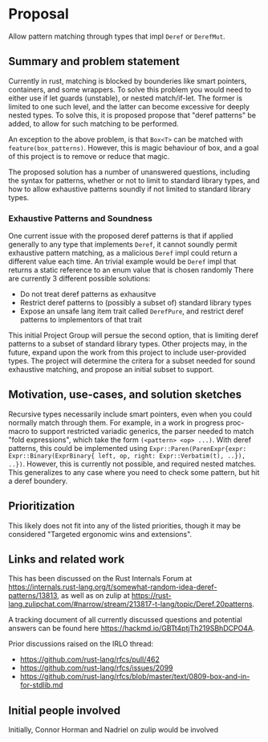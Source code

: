 # Proposal

Allow pattern matching through types that impl `Deref` or `DerefMut`. 

## Summary and problem statement

Currently in rust, matching is blocked by bounderies like smart pointers, containers, and some wrappers. 
To solve this problem you would need to either use if let guards (unstable), or nested match/if-let. 
The former is limited to one such level, and the latter can become excessive for deeply nested types. 
To solve this, it is proposed propose that "deref patterns" be added, to allow for such matching to be performed.

An exception to the above problem, is that `Box<T>` can be matched with `feature(box_patterns)`. 
However, this is magic behaviour of box, and a goal of this project is to remove or reduce that magic. 

The proposed solution has a number of unanswered questions, including the syntax for patterns, whether or not to limit to standard library types,
 and how to allow exhaustive patterns soundly if not limited to standard library types. 

### Exhaustive Patterns and Soundness

One current issue with the proposed deref patterns is that if applied generally to any type that implements `Deref`, 
it cannot soundly permit exhaustive pattern matching, as a malicious `Deref` impl could return a different value each time.
An trivial example would be  `Deref` impl that returns a static reference to an enum value that is chosen randomly
There are currently 3 different possible solutions:
* Do not treat deref patterns as exhausitve
* Restrict deref patterns to (possibly a subset of) standard library types
* Expose an unsafe lang item trait called `DerefPure`, and restrict deref patterns to implementors of that trait

This initial Project Group will persue the second option, that is limiting deref patterns to a subset of standard library types. Other projects may, in the future, expand upon the work from this project to include user-provided types. The project will determine the critera for a subset needed for sound exhaustive matching, and propose an initial subset to support.


## Motivation, use-cases, and solution sketches

Recursive types necessarily include smart pointers, even when you could normally match through them.
For example, in a work in progress proc-macro to support restricted variadic generics, the parser needed to match "fold expressions", which take the form `(<pattern> <op> ...)`. With deref patterns, this could be implemented using `Expr::Paren(ParenExpr{expr: Expr::Binary(ExprBinary{ left, op, right: Expr::Verbatim(t), ..}), ..})`. However, this is currently not possible, and required nested matches.  
This generalizes to any case where you need to check some pattern, but hit a deref boundery. 



## Prioritization

This likely does not fit into any of the listed priorities, though it may be considered "Targeted ergonomic wins and extensions".

## Links and related work

This has been discussed on the Rust Internals Forum at <https://internals.rust-lang.org/t/somewhat-random-idea-deref-patterns/13813>, 
as well as on zulip at <https://rust-lang.zulipchat.com/#narrow/stream/213817-t-lang/topic/Deref.20patterns>. 

A tracking document of all currently discussed questions and potential answers can be found here <https://hackmd.io/GBTt4ptjTh219SBhDCPO4A>. 

Prior discussions raised on the IRLO thread:
* https://github.com/rust-lang/rfcs/pull/462
* https://github.com/rust-lang/rfcs/issues/2099
* https://github.com/rust-lang/rfcs/blob/master/text/0809-box-and-in-for-stdlib.md

## Initial people involved

Initially, Connor Horman and Nadriel on zulip would be involved
